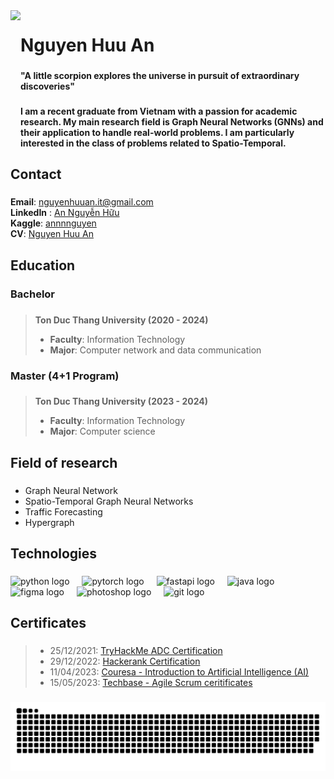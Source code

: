 <img align="left" height="250" src="https://raw.githubusercontent.com/HuuAnnnn/HuuAnnnn/main/cat_intro.gif"  />

###

<h1 align="left">Nguyen Huu An</h1>

###

<h4 align="left">"A little scorpion explores the universe in pursuit of extraordinary discoveries"</h4>

###

<p align="left">
    <b> I am a recent graduate from Vietnam with a passion for academic research. My main research field is Graph Neural Networks (GNNs) and their application to handle real-world problems. I am particularly interested in the class of problems related to Spatio-Temporal.</b>
</p>

###

<h2 align="left">Contact</h2>

###

**Email**: [nguyenhuuan.it@gmail.com](nguyenhuuan.it@gmail.com) <br>
**LinkedIn** : [An Nguyễn Hữu](https://www.linkedin.com/in/nguyenhuuan-it/)<br>
**Kaggle**: [annnnguyen](https://www.kaggle.com/annnnguyen) <br>
**CV**: [Nguyen Huu An](https://anpersonal.helprange.com/view/d2e3757407304cc5afe1098b8b4fe6504fc5813299a148a1a7ad444c97badcec/nguyenhuuan.it@gmail.com_CV) <br>
###

<h2 align="left">Education</h2>

###

<h3 align="left">Bachelor</h3>

###

>**Ton Duc Thang University (2020 - 2024)**
>+ **Faculty**: Information Technology<br>
>+ **Major**: Computer network and data communication</p>
>

###

<h3 align="left">Master (4+1 Program)</h3>

###

>**Ton Duc Thang University (2023 - 2024)**
>+ **Faculty**: Information Technology<br>
>+ **Major**: Computer science</p>

###

<h2 align="left">Field of research</h2>

###

+ Graph Neural Network<br>
+ Spatio-Temporal Graph Neural Networks<br>
+ Traffic Forecasting<br>
+ Hypergraph</p>

###

<h2 align="left">Technologies</h2>

###

<div align="left">
  <img src="https://cdn.jsdelivr.net/gh/devicons/devicon/icons/python/python-original.svg" height="40" alt="python logo"  />
  <img width="12" />
  <img src="https://cdn.jsdelivr.net/gh/devicons/devicon/icons/pytorch/pytorch-original.svg" height="40" alt="pytorch logo"  />
  <img width="12" />
  <img src="https://cdn.jsdelivr.net/gh/devicons/devicon/icons/fastapi/fastapi-original.svg" height="40" alt="fastapi logo"  />
  <img width="12" />
  <img src="https://cdn.jsdelivr.net/gh/devicons/devicon/icons/java/java-original.svg" height="40" alt="java logo"  />
  <img width="12" />
  <img src="https://cdn.jsdelivr.net/gh/devicons/devicon/icons/figma/figma-original.svg" height="40" alt="figma logo"  />
  <img width="12" />
  <img src="https://cdn.jsdelivr.net/gh/devicons/devicon/icons/photoshop/photoshop-plain.svg" height="40" alt="photoshop logo"  />
  <img width="12" />
  <img src="https://cdn.jsdelivr.net/gh/devicons/devicon/icons/git/git-original.svg" height="40" alt="git logo"  />
</div>

###

<h2 align="left">Certificates</h2>

###

>- 25/12/2021: [TryHackMe ADC Certification](https://tryhackme-certificates.s3-eu-west-1.amazonaws.com/THM-HKVVJOIWJA.png)
>- 29/12/2022: [Hackerank Certification](https://hackerrank.com/certificates/c3963cfc95f1)
>- 11/04/2023: [Couresa - Introduction to Artificial Intelligence (AI)](https://www.coursera.org/account/accomplishments/certificate/PT7XSFWLJVH9)
>- 15/05/2023: [Techbase - Agile Scrum ceritificates](./certificates/TechBase%20Certificate_1.jpg)

###

<picture>
  <source media="(prefers-color-scheme: dark)" srcset="https://raw.githubusercontent.com/HuuAnnnn/HuuAnnnn/output/github-contribution-grid-snake-dark.svg" />
  <source media="(prefers-color-scheme: light)" srcset="https://raw.githubusercontent.com/HuuAnnnn/HuuAnnnn/output/github-contribution-grid-snake.svg" />
  <img alt="github-snake" src="https://raw.githubusercontent.com/HuuAnnnn/HuuAnnnn/output/github-contribution-grid-snake-dark.svg" />
</picture>

###
